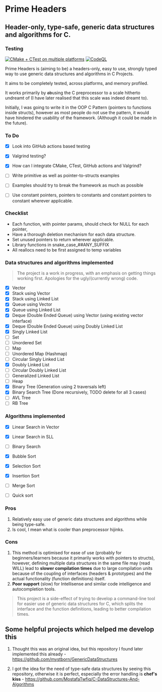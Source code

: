 # Prime Headers
## Header-only, type-safe, generic data structures and algorithms for C.

### Testing
[![CMake + CTest on multiple platforms](https://github.com/prathameshd30/prime-headers/actions/workflows/cmake-multi-platform-val.yml/badge.svg)](https://github.com/prathameshd30/prime-headers/actions/workflows/cmake-multi-platform-val.yml)
[![CodeQL](https://github.com/prathameshd30/prime-headers/actions/workflows/github-code-scanning/codeql/badge.svg)](https://github.com/prathameshd30/prime-headers/actions/workflows/github-code-scanning/codeql)

Prime Headers is (aiming to be) a headers-only, easy to use, strongly typed way to use generic data structures and algorithms in C Projects.

It aims to be completely tested, across platforms, and memory profiled.

It works primarily by ~~ab~~using the C preprocessor to a scale hitherto undreamt of (I have later realised that this scale was indeed dreamt to).

Initially, I was going to write it in the OOP C Pattern (pointers to functions inside structs), however as most people do not use the pattern, it would have hindered the usability of the framework. (Although it could be made in the future).

### To Do
- [x] Look into GitHub actions based testing
- [x] Valgrind testing?
- [x] How can I integrate CMake, CTest, GitHub actions and Valgrind?
- [ ] Write primitive as well as pointer-to-structs examples
- [ ] Examples should try to break the framework as much as possible
- [ ] Use constant pointers, pointers to constants and constant pointers to constant wherever applicable.


### Checklist
- Each function, with pointer params, should check for NULL for each pointer,
- Have a thorough deletion mechanism for each data structure.
- Set unused pointers to return wherever applicable.
- Library functions in snake_case_##ANY_SUFFIX
- All reallocs need to be first assigned to temp variables

### Data structures and algorithms implemented

> The project is a work in progress, with an emphasis on getting things working first. Apologies for the ugly/(currently wrong) code.

- [x] Vector
- [x] Stack using Vector
- [x] Stack using Linked List
- [x] Queue using Vector
- [x] Queue using Linked List
- [x] Deque (Double Ended Queue) using Vector (using existing vector interface)
- [x] Deque (Double Ended Queue) using Doubly Linked List
- [x] Singly Linked List
- [ ] Set
- [ ] Unordered Set
- [ ] Map
- [ ] Unordered Map (Hashmap)
- [ ] Circular Singly Linked List
- [x] Doubly Linked List
- [ ] Circular Doubly Linked List
- [ ] Generalized Linked List
- [ ] Heap
- [x] Binary Tree (Generation using 2 traversals left)
- [x] Binary Search Tree (Done recursively, TODO delete for all 3 cases)
- [ ] AVL Tree
- [ ] RB Tree

### Algorithms implemented

- [x] Linear Search in Vector
- [x] Linear Search in SLL
- [ ] Binary Search
- [x] Bubble Sort
- [x] Selection Sort
- [x] Insertion Sort
- [ ] Merge Sort
- [ ] Quick sort


### Pros

1. Relatively easy use of generic data structures and algorithms while being type-safe.
2. Is cool, I mean what is cooler than preprocessor hijinks.

### Cons

1. This method is optimised for ease of use (probably for beginners/learners because it primarily works with pointers to structs), however, defining multiple data structures in the same file may (read WILL) lead to **slower compilation times** due to large compilation units because of the coupling of interfaces (headers & prototypes) and the actual functionality (function definitions) itself.
2. **Poor support** (slow) for Intellisense and similar code intelligence and autocompletion tools.

> This project is a side-effect of trying to develop a command-line tool for easier use of generic data structures for C, which splits the interface and the function definitions, leading to better compilation times.

## Some helpful projects which helped me develop this

1. Thought this was an original idea, but this repository I found later implemented this already - https://github.com/mystborn/GenericDataStructures

2. I got the idea for the need of type-safe data structures by seeing this repository, otherwise it is perfect, especially the error handling is **chef's kiss** - https://github.com/MostafaTwfiq/C-DataStructures-And-Algorithms